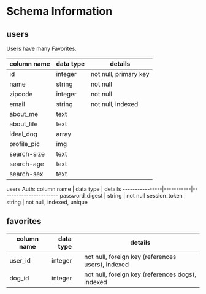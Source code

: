 # Schema Information

## users
Users have many Favorites.

column name | data type | details
------------|-----------|-----------------------
id          | integer   | not null, primary key
name        | string    | not null
zipcode     | integer   | not null
email       | string    | not null, indexed
about_me    | text      | 
about_life  | text      | 
ideal_dog   | array     | 
profile_pic | img       | 
search-size | text      | 
search-age  | text      | 
search-sex  | text      | 

users Auth: 
column name     | data type | details
----------------|-----------|-----------------------
password_digest | string    | not null
session_token   | string    | not null, indexed, unique


## favorites
column name | data type | details
------------|-----------|-----------------------
user_id     | integer   | not null, foreign key (references users), indexed
dog_id      | integer   | not null, foreign key (references dogs), indexed
